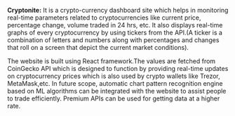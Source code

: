 **Cryptonite:** It is a crypto-currency dashboard site which helps in monitoring real-time parameters related to cryptocurrencies like current price, percentage change, volume traded in 24 hrs, etc. It also displays real-time graphs of every cryptocurrency by using tickers from the API.(A ticker is a combination of letters and numbers along with percentages and changes that roll on a screen that depict the current market conditions).

The website is built using React framework.The values are fetched from CoinGecko API which is designed to function by providing real-time updates on cryptocurrency prices which is also used by crypto wallets like Trezor, MetaMask,etc. In future scope, automatic chart pattern recognition engine based on ML algorithms can be integrated with the website to assist people to trade efficiently. Premium APIs can be used for getting data at a higher rate. 
